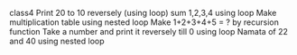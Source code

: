 class4
Print 20 to 10 reversely (using loop)
sum 1,2,3,4 using loop
Make multiplication table using nested loop
Make 1+2+3+4+5 = ? by recursion function
Take a number and print it reversely till 0 using loop
Namata of 22 and 40 using nested loop
